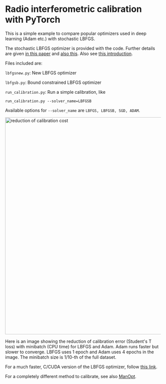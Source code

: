 # Radio interferometric calibration with PyTorch
This is a simple example to compare popular optimizers used in deep learning (Adam etc.) with stochastic LBFGS.

The stochastic LBFGS optimizer is provided with the code. Further details are given [in this paper](https://ieeexplore.ieee.org/document/8755567) and [also this](https://arxiv.org/abs/2003.00986). Also see [this introduction](http://sagecal.sourceforge.net/pytorch/index.html).

Files included are:

``` lbfgsnew.py ```: New LBFGS optimizer

``` lbfgsb.py ```: Bound constrained LBFGS optimizer

``` run_calibration.py ```: Run a simple calibration, like

``` 
run_calibration.py --solver_name=LBFGSB 
```

Available options for ```--solver_name``` are ```LBFGS, LBFGSB, SGD, ADAM```.


<img src="time.png" alt="reduction of calibration cost" width="700"/>

Here is an image showing the reduction of calibration error (Student's T loss) with minibatch (CPU time) for LBFGS and Adam. Adam runs faster but slower to converge. LBFGS uses 1 epoch and Adam uses 4 epochs in the image. The minibatch size is 1/10-th of the full dataset.

For a much faster, C/CUDA version of the LBFGS optimizer, follow [this link](https://github.com/nlesc-dirac/sagecal/tree/master/test/Dirac).

For a completely different method to calibrate, see also [ManOpt](https://github.com/NicolasBoumal/manopt/blob/master/examples/radio_interferometric_calibration.m).
